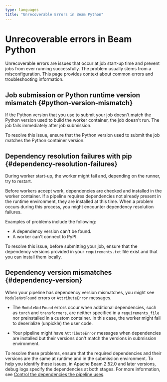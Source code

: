 ```yaml
---
type: languages
title: "Unrecoverable Errors in Beam Python"
---
```

<!--
Licensed under the Apache License, Version 2.0 (the "License");
you may not use this file except in compliance with the License.
You may obtain a copy of the License at

http://www.apache.org/licenses/LICENSE-2.0

Unless required by applicable law or agreed to in writing, software
distributed under the License is distributed on an "AS IS" BASIS,
WITHOUT WARRANTIES OR CONDITIONS OF ANY KIND, either express or implied.
See the License for the specific language governing permissions and
limitations under the License.
-->

# Unrecoverable errors in Beam Python

Unrecoverable errors are issues that occur at job start-up time and
prevent jobs from ever running successfully. The problem usually stems
from a misconfiguration. This page provides context about
common errors and troubleshooting information.

## Job submission or Python runtime version mismatch {#python-version-mismatch}

If the Python version that you use to submit your job doesn't match the
Python version used to build the worker container, the job doesn't run.
The job fails immediately after job submission.

To resolve this issue, ensure that the Python version used to submit the job
matches the Python container version.

## Dependency resolution failures with pip {#dependency-resolution-failures}

During worker start-up, the worker might fail and, depending on the
runner, try to restart.

Before workers accept work, dependencies are checked and installed in
the worker container. If a pipeline requires
dependencies not already present in the runtime environment,
they are installed at this time.
When a problem occurs during this process, you might encounter
dependency resolution failures.

Examples of problems include the following:

- A dependency version can't be found.
- A worker can't connect to PyPI.

To resolve this issue, before submitting your job, ensure that the
dependency versions provided in your `requirements.txt` file exist
and that you can install them locally.

## Dependency version mismatches {#dependency-version}

When your pipeline has dependency version mismatches, you might
see `ModuleNotFound` errors or `AttributeError` messages.

 - The `ModuleNotFound` errors occur when additional dependencies,
   such as `torch` and `transformers`, are neither specified in a
   `requirements_file` nor preinstalled in a custom container.
	In this case, the worker might fail to deserialize (unpickle) the user code.

- Your pipeline might have `AttributeError` messages when dependencies
  are installed but their versions don't match the versions in submission environment.

To resolve these problems, ensure that the required dependencies and their versions are the same
at runtime and in the submission environment. To help you identify these issues,
in Apache Beam 2.52.0 and later versions, debug logs specify the dependencies at both stages.
For more information, see
[Control the dependencies the pipeline uses](https://beam.apache.org/documentation/sdks/python-pipeline-dependencies/#control-dependencies).